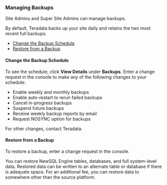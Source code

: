 ### Managing Backups
Site Admins and Super Site Admins can manage backups. 

By default, Teradata backs up your site daily and retains the two most recent full backups.

- [Change the Backup Schedule](#change-the-backup-schedule)
- [Restore from a Backup](#restore-from-a-backup)

#### Change the Backup Schedule
To see the schedule, click **View Details** under **Backups**.
Enter a change request in the console to make any of the following changes to your schedule:

- Enable weekly and monthly backups
- Enable auto-restart to rerun failed backups
- Cancel in-progress backups
- Suspend future backups
- Receive weekly backup reports by email
- Request NOSYNC option for backups

For other changes, contact Teradata.

#### Restore from a Backup
To restore a backup, enter a change request in the console. 

You can restore NewSQL Engine tables, databases, and full system-level data.
Restored data can be written to an alternate table or database if there is adequate space. For an additional
fee, you can restore data to somewhere other than the source platform.
